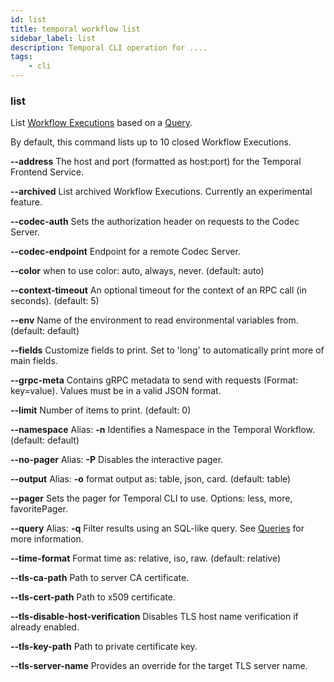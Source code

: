 ```yaml
---
id: list
title: temporal workflow list
sidebar_label: list
description: Temporal CLI operation for ....
tags:
	- cli
---
```


### list

List [Workflow Executions](https://docs.temporal.io/workflows/#workflow-execution) based on a [Query](https://docs.temporal.io/workflows/#query).

By default, this command lists up to 10 closed Workflow Executions.

**--address**
The host and port (formatted as host:port) for the Temporal Frontend Service.

**--archived**
List archived Workflow Executions.
Currently an experimental feature.

**--codec-auth**
Sets the authorization header on requests to the Codec Server.

**--codec-endpoint**
Endpoint for a remote Codec Server.

**--color**
when to use color: auto, always, never. (default: auto)

**--context-timeout**
An optional timeout for the context of an RPC call (in seconds). (default: 5)

**--env**
Name of the environment to read environmental variables from. (default: default)

**--fields**
Customize fields to print. Set to 'long' to automatically print more of main fields.

**--grpc-meta**
Contains gRPC metadata to send with requests (Format: key=value). Values must be in a valid JSON format.

**--limit**
Number of items to print. (default: 0)

**--namespace**
Alias: **-n**
Identifies a Namespace in the Temporal Workflow. (default: default)

**--no-pager**
Alias: **-P**
Disables the interactive pager.

**--output**
Alias: **-o**
format output as: table, json, card. (default: table)

**--pager**
Sets the pager for Temporal CLI to use.
Options: less, more, favoritePager.

**--query**
Alias: **-q**
Filter results using an SQL-like query. See [Queries](https://docs.temporal.io/docs/tctl/workflow/list#--query) for more information.

**--time-format**
Format time as: relative, iso, raw. (default: relative)

**--tls-ca-path**
Path to server CA certificate.

**--tls-cert-path**
Path to x509 certificate.

**--tls-disable-host-verification**
Disables TLS host name verification if already enabled.

**--tls-key-path**
Path to private certificate key.

**--tls-server-name**
Provides an override for the target TLS server name.

